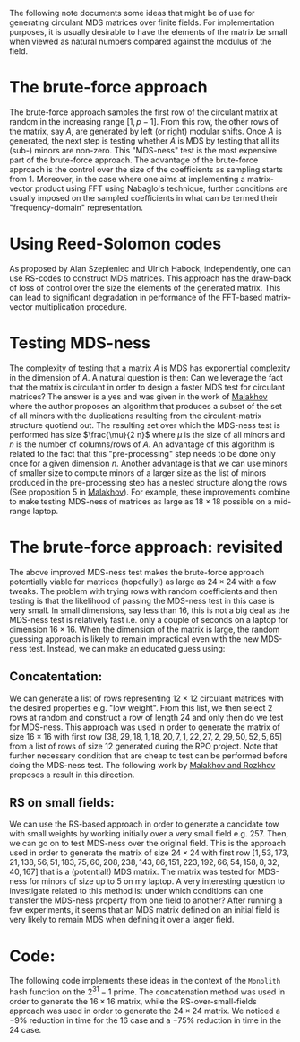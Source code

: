 The following note documents some ideas that might be of use for generating circulant MDS matrices over finite fields. For implementation purposes, it is usually desirable to have the elements of the matrix be small when viewed as natural numbers compared against the modulus of the field.

# The brute-force approach
The brute-force approach samples the first row of the circulant matrix at random in the increasing range $[1, p-1]$. From this row, the other rows of the matrix, say $A$, are generated by left (or right) modular shifts.
Once $A$ is generated, the next step is testing whether $A$ is MDS by testing that all its (sub-) minors are non-zero. This "MDS-ness" test is the most expensive part of the brute-force approach.
The advantage of the brute-force approach is the control over the size of the coefficients as sampling starts from $1$. Moreover, in the case where one aims at implementing a matrix-vector product using FFT using Nabaglo's technique, further conditions are usually imposed on the sampled coefficients in what can be termed their "frequency-domain" representation.

# Using Reed-Solomon codes
As proposed by Alan Szepieniec and Ulrich Habock, independently, one can use RS-codes to construct MDS matrices. This approach has the draw-back of loss of control over the size the elements of the generated matrix. This can lead to significant degradation in performance of the FFT-based matrix-vector multiplication procedure.

# Testing MDS-ness
The complexity of testing that a matrix $A$ is MDS has exponential complexity in the dimension of $A$. A natural question is then:
Can we leverage the fact that the matrix is circulant in order to design a faster MDS test for circulant matrices?
The answer is a yes and was given in the work of [Malakhov](https://arxiv.org/abs/2110.13325) where the author proposes an algorithm that produces a subset of the set of all minors with the duplications resulting from the circulant-matrix structure quotiend out. The resulting set over which the MDS-ness test is performed has size $\frac{\mu}{2 n}$ where $\mu$ is the size of all minors and $n$ is the number of columns/rows of $A$. An advantage of this algorithm is related to the fact that this "pre-processing" step needs to be done only once for a given dimension $n$. Another advantage is that we can use minors of smaller size to compute minors of a larger size as the list of minors produced in the pre-processing step has a nested structure along the rows (See proposition 5 in [Malakhov](https://arxiv.org/abs/2110.13325)).
For example, these improvements combine to make testing MDS-ness of matrices as large as $18\times 18$ possible on a mid-range laptop.

# The brute-force approach: revisited
The above improved MDS-ness test makes the brute-force approach potentially viable for matrices (hopefully!) as large as $24\times 24$ with a few tweaks.
The problem with trying rows with random coefficients and then testing is that the likelihood of passing the MDS-ness test in this case is very small. In small dimensions, say less than $16$, this is not a big deal as the MDS-ness test is relatively fast i.e. only a couple of seconds on a laptop for dimension $16\times 16$. When the dimension of the matrix is large, the random guessing approach is likely to remain impractical even with the new MDS-ness test. Instead, we can make an educated guess using:

## Concatentation: 
We can generate a list of rows representing $12 \times 12$ circulant matrices with the desired properties e.g. "low weight". From this list, we then select $2$ rows at random and construct a row of length $24$ and only then do we test for MDS-ness. This approach was used in order to generate the matrix of size $16\times 16$ with first row $[38, 29, 18, 1, 18, 20, 7, 1, 22, 27, 2, 29, 50, 52, 5, 65]$ from a list of rows of size $12$ generated during the RPO project. Note that further necessary condition that are cheap to test can be performed before doing the MDS-ness test. The following work by [Malakhov and Rozkhov](https://www.mathnet.ru/php/archive.phtml?wshow=paper&jrnid=pdm&paperid=767&option_lang=eng) proposes a result in this direction.

## RS on small fields:
We can use the RS-based approach in order to generate a candidate tow with small weights by working initially over a very small field e.g. $257$. Then, we can go on to test MDS-ness over the original field. This is the approach used in order to generate the matrix of size $24\times 24$ with first row $[1, 53, 173, 21, 138, 56, 51, 183, 75, 60, 208, 238, 143, 86, 151, 223, 192, 66, 54, 158, 8, 32, 40, 167]$ that is a (potential!) MDS matrix. The matrix was tested for MDS-ness for minors of size up to $5$ on my laptop. A very interesting question to investigate related to this method is: under which conditions can one transfer the MDS-ness property from one field to another? After running a few experiments, it seems that an MDS matrix defined on an initial field is very likely to remain MDS when defining it over a larger field.

# Code:

The following code implements these ideas in the context of the `Monolith` hash function on the $2^{31} - 1$ prime. The concatenation method was used in order to generate the $16\times 16$ matrix, while the RS-over-small-fields approach was used in order to generate the $24 \times 24$ matrix. We noticed a $-9$% reduction in time for the $16$ case and a $-75$% reduction in time in the $24$ case.
